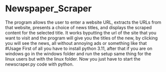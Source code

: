 # Newspaper_Scraper
The program allows the user to enter a website URL, extracts the URLs from that website, presents a choice of news titles, and displays the scraped content for the selected title.
It works byputting the url of the site that you want to visit and the program will give you the titles of the new, by clicking you will see the news, all without annoying ads or something like that
#Usage
First of all you have to install python 3.11, after that if you are on windows go in the windows folder and run the setup same thing for the linux users but with the linux folder.
Now you just have to start the newscraper.py code with python.
